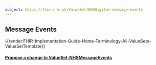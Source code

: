 ```yaml
---
subject: https://fhir.nhs.uk/ValueSet/NHSDigital-message-events
---
```

## Message Events

{{render:FHIR-Implementation-Guide-Home-Terminology-All-ValueSets-ValueSetTemplate}}

<div id="Feedback" class="tabcontent">
<h4><a href='https://simplifier.net/NHS-England-Implementation-Guide/ValueSet-nhsdigital-message-events/~issues?level=File' target="_blank">Propose a change to ValueSet-NHSMessageEvents</a></h4>
</div>
